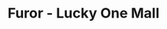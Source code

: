 ---
title: "Furor - Lucky One Mall"
url: /karachi/furor-lucky-one-mall-rashid-minhas-road/
shop: clothes
---